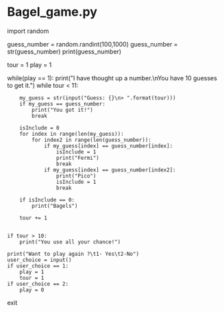 # Bagel_game.py

import random

guess_number = random.randint(100,1000)
guess_number =  str(guess_number)
print(guess_number)

tour = 1
play = 1

while(play == 1):
    print("I have thought up a number.\nYou have 10 guesses to get it.")
    while tour < 11:
       
        my_guess = str(input("Guess: {}\n> ".format(tour)))
        if my_guess == guess_number:
            print("You got it!")
            break
   
        isInclude = 0
        for index in range(len(my_guess)):
            for index2 in range(len(guess_number)):
                if my_guess[index] == guess_number[index]:
                    isInclude = 1
                    print("Fermi")
                    break
                if my_guess[index] == guess_number[index2]:
                    print("Pico")
                    isInclude = 1
                    break
    
        if isInclude == 0:
            print("Bagels")

        tour += 1
    
    
    if tour > 10:
        print("You use all your chance!")

    print("Want to play again ?\t1- Yes\t2-No")
    user_choice = input() 
    if user_choice == 1:
        play = 1
        tour = 1
    if user_choice == 2:
        play = 0

exit
